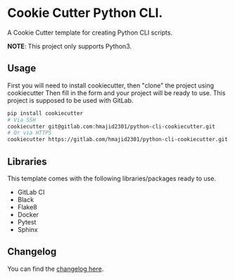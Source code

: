 # Cookie Cutter Python CLI.

A Cookie Cutter template for creating Python CLI scripts. 

**NOTE**: This project only supports Python3.

## Usage

First you will need to install cookiecutter, then "clone" the project using cookiecutter
Then fill in the form and your project will be ready to use. This project is supposed to be used with GitLab.

```bash
pip install cookiecutter
# Via SSH
cookiecutter git@gitlab.com:hmajid2301/python-cli-cookiecutter.git
# Or via HTTPS
cookiecutter https://gitlab.com/hmajid2301/python-cli-cookiecutter.git
```

## Libraries

This template comes with the following libraries/packages ready to use.

- GitLab CI
- Black
- Flake8
- Docker
- Pytest
- Sphinx

## Changelog

You can find the [changelog here](https://gitlab.com/hmajid2301/python-cli-cookiecutter/blob/master/CHANGELOG.md).